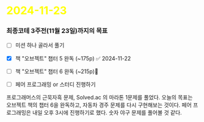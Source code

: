 # <span style="color:yellow">2024-11-23</span>

### 최종코테 3주전(11월 23일)까지의 목표
- [ ] 미션 하나 골라서 풀기
- [x] 책 "오브젝트" 챕터 5 완독 (~175p) ✅ 2024-11-22
- [ ] 책 "오브젝트" 챕터 6 완독 (~215p)
- [ ] 페어 프로그래밍 or 스터디 진행하기


프로그래머스의 근묵자흑 문제, Solved.ac 의 마라톤 1문제를 풀었다.
오늘의 목표는 오브젝트 책의 챕터 6을 완독하고, 자동차 경주 문제를 다시 구현해보는 것이다.
페어 프로그래밍은 내일 오후 3시에 진행하기로 했다. 숫자 야구 문제를 풀어볼 것 같다.
